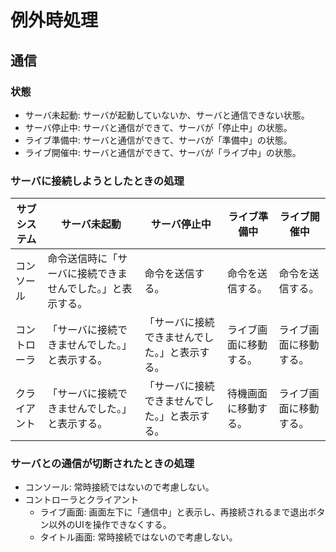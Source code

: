 # 例外時処理

## 通信

### 状態

- サーバ未起動: サーバが起動していないか、サーバと通信できない状態。
- サーバ停止中: サーバと通信ができて、サーバが「停止中」の状態。
- ライブ準備中: サーバと通信ができて、サーバが「準備中」の状態。
- ライブ開催中: サーバと通信ができて、サーバが「ライブ中」の状態。

### サーバに接続しようとしたときの処理

| サブシステム | サーバ未起動                                               | サーバ停止中                                   | ライブ準備中           | ライブ開催中           |
| ------------ | ---------------------------------------------------------- | ---------------------------------------------- | ---------------------- | ---------------------- |
| コンソール   | 命令送信時に「サーバに接続できませんでした。」と表示する。 | 命令を送信する。                               | 命令を送信する。       | 命令を送信する。       |
| コントローラ | 「サーバに接続できませんでした。」と表示する。             | 「サーバに接続できませんでした。」と表示する。 | ライブ画面に移動する。 | ライブ画面に移動する。 |
| クライアント | 「サーバに接続できませんでした。」と表示する。             | 「サーバに接続できませんでした。」と表示する。 | 待機画面に移動する。   | ライブ画面に移動する。 |

### サーバとの通信が切断されたときの処理

- コンソール: 常時接続ではないので考慮しない。
- コントローラとクライアント
	- ライブ画面: 画面左下に「通信中」と表示し、再接続されるまで退出ボタン以外のUIを操作できなくする。
	- タイトル画面: 常時接続ではないので考慮しない。